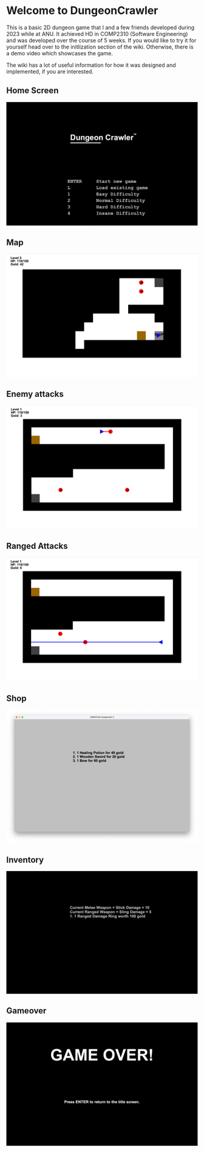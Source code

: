 # Welcome to DungeonCrawler

This is a basic 2D dungeon game that I and a few friends developed during 2023 while at ANU. It achieved HD in COMP2310 (Software Engineering) and was developed over the course of 5 weeks. If you would like to try it for yourself head over to the initlization section of the wiki. Otherwise, there is a demo video which showcases the game.

The wiki has a lot of useful information for how it was designed and implemented, if you are interested.

## Home Screen
![Home Screen](/images/homescreen.png)

## Map
![Map](/images/map.png)

## Enemy attacks
![Enemy attacks](/images/attacks.png)

## Ranged Attacks
![Ranged attacks](/images/rangedattack.png)

## Shop
![Shop](/images/shop.png)

## Inventory
![Inventory](/images/inventory.png)

## Gameover
![Gameover](/images/gameover.png)
